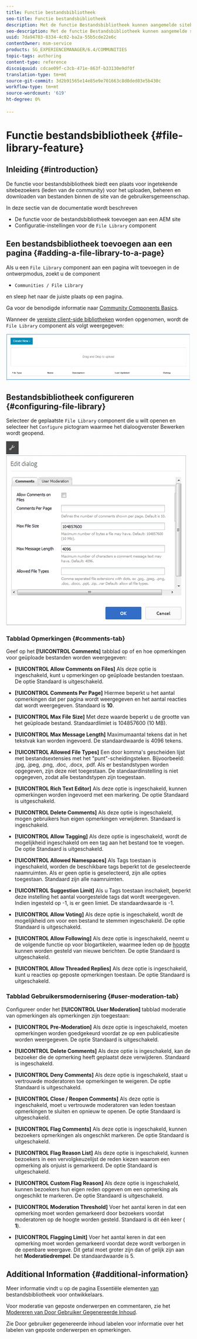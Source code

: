 ```yaml
---
title: Functie bestandsbibliotheek
seo-title: Functie bestandsbibliotheek
description: Met de functie Bestandsbibliotheek kunnen aangemelde sitebezoekers bestanden uploaden, beheren en downloaden
seo-description: Met de functie Bestandsbibliotheek kunnen aangemelde sitebezoekers bestanden uploaden, beheren en downloaden
uuid: 7da94703-8334-4c02-ba2a-55b5cde22e6c
contentOwner: msm-service
products: SG_EXPERIENCEMANAGER/6.4/COMMUNITIES
topic-tags: authoring
content-type: reference
discoiquuid: cdcae09f-c3cb-471e-863f-b33130e9df0f
translation-type: tm+mt
source-git-commit: 3d2b91565e14e85e9e701663c8d0ded03e5b430c
workflow-type: tm+mt
source-wordcount: '619'
ht-degree: 0%

---
```



# Functie bestandsbibliotheek {#file-library-feature}

## Inleiding {#introduction}

De functie voor bestandsbibliotheek biedt een plaats voor ingetekende sitebezoekers (leden van de community) voor het uploaden, beheren en downloaden van bestanden binnen de site van de gebruikersgemeenschap.

In deze sectie van de documentatie wordt beschreven

* De functie voor de bestandsbibliotheek toevoegen aan een AEM site
* Configuratie-instellingen voor de `File Library` component

## Een bestandsbibliotheek toevoegen aan een pagina {#adding-a-file-library-to-a-page}

Als u een `File Library` component aan een pagina wilt toevoegen in de ontwerpmodus, zoekt u de component

* `Communities / File Library`

en sleep het naar de juiste plaats op een pagina.

Ga voor de benodigde informatie naar [Community Components Basics](basics.md).

Wanneer de [vereiste client-side bibliotheken](essentials-file-library.md#essentials-for-client-side) worden opgenomen, wordt de `File Library` component als volgt weergegeven:

![chlimage_1-430](assets/chlimage_1-430.png)

## Bestandsbibliotheek configureren {#configuring-file-library}

Selecteer de geplaatste `File Library` component die u wilt openen en selecteer het `Configure` pictogram waarmee het dialoogvenster Bewerken wordt geopend.

![chlimage_1-431](assets/chlimage_1-431.png) ![chlimage_1-432](assets/chlimage_1-432.png)

### Tabblad Opmerkingen {#comments-tab}

Geef op het **[!UICONTROL Comments]** tabblad op of en hoe opmerkingen voor geüploade bestanden worden weergegeven:

* **[!UICONTROL Allow Comments on Files]**
Als deze optie is ingeschakeld, kunt u opmerkingen op geüploade bestanden toestaan. De optie Standaard is uitgeschakeld.

* **[!UICONTROL Comments Per Page]**
Hiermee beperkt u het aantal opmerkingen dat per pagina wordt weergegeven en het aantal reacties dat wordt weergegeven. Standaard is 
**10**.

* **[!UICONTROL Max File Size]**
Met deze waarde beperkt u de grootte van het geüploade bestand. Standaardlimiet is 104857600 (10 MB).

* **[!UICONTROL Max Message Length]**
Maximumaantal tekens dat in het tekstvak kan worden ingevoerd. De standaardwaarde is 4096 tekens.

* **[!UICONTROL Allowed File Types]**
Een door komma&#39;s gescheiden lijst met bestandsextensies met het &quot;punt&quot;-scheidingsteken. Bijvoorbeeld: .jpg, .jpeg, .png, .doc, .docx, .pdf. Als er bestandstypen worden opgegeven, zijn deze niet toegestaan. De standaardinstelling is niet opgegeven, zodat alle bestandstypen zijn toegestaan.

* **[!UICONTROL Rich Text Editor]**
Als deze optie is ingeschakeld, kunnen opmerkingen worden ingevoerd met een markering. De optie Standaard is uitgeschakeld.

* **[!UICONTROL Delete Comments]**
Als deze optie is ingeschakeld, mogen gebruikers hun eigen opmerkingen verwijderen. Standaard is ingeschakeld.

* **[!UICONTROL Allow Tagging]**
Als deze optie is ingeschakeld, wordt de mogelijkheid ingeschakeld om een tag aan het bestand toe te voegen. De optie Standaard is uitgeschakeld.

* **[!UICONTROL Allowed Namespaces]**
Als Tags toestaan is ingeschakeld, worden de beschikbare tags beperkt tot de geselecteerde naamruimten. Als er geen optie is geselecteerd, zijn alle opties toegestaan. Standaard zijn alle naamruimten.

* **[!UICONTROL Suggestion Limit]**
Als u Tags toestaan inschakelt, beperkt deze instelling het aantal voorgestelde tags dat wordt weergegeven. Indien ingesteld op -1, is er geen limiet. De standaardwaarde is -1.

* **[!UICONTROL Allow Voting]**
Als deze optie is ingeschakeld, wordt de mogelijkheid om voor een bestand te stemmen ingeschakeld. De optie Standaard is uitgeschakeld.

* **[!UICONTROL Allow Following]**
Als deze optie is ingeschakeld, neemt u de volgende functie op voor blogartikelen, waarmee leden op de [hoogte](notifications.md) kunnen worden gesteld van nieuwe berichten. De optie Standaard is uitgeschakeld.

* **[!UICONTROL Allow Threaded Replies]**
Als deze optie is ingeschakeld, kunt u reacties op geposte opmerkingen toestaan. De optie Standaard is uitgeschakeld.

### Tabblad Gebruikersmodernisering {#user-moderation-tab}

Configureer onder het **[!UICONTROL User Moderation]** tabblad moderatie van opmerkingen als opmerkingen zijn toegestaan:

* **[!UICONTROL Pre-Moderation]**
Als deze optie is ingeschakeld, moeten opmerkingen worden goedgekeurd voordat ze op een publicatiesite worden weergegeven. De optie Standaard is uitgeschakeld.

* **[!UICONTROL Delete Comments]**
Als deze optie is ingeschakeld, kan de bezoeker die de opmerking heeft geplaatst deze verwijderen. Standaard is ingeschakeld.

* **[!UICONTROL Deny Comments]**
Als deze optie is ingeschakeld, staat u vertrouwde moderatoren toe opmerkingen te weigeren. De optie Standaard is uitgeschakeld.

* **[!UICONTROL Close / Reopen Comments]**
Als deze optie is ingeschakeld, moet u vertrouwde moderatoren van leden toestaan opmerkingen te sluiten en opnieuw te openen. De optie Standaard is uitgeschakeld.

* **[!UICONTROL Flag Comments]**
Als deze optie is ingeschakeld, kunnen bezoekers opmerkingen als ongeschikt markeren. De optie Standaard is uitgeschakeld.

* **[!UICONTROL Flag Reason List]**
Als deze optie is ingeschakeld, kunnen bezoekers in een vervolgkeuzelijst de reden kiezen waarom een opmerking als onjuist is gemarkeerd. De optie Standaard is uitgeschakeld.

* **[!UICONTROL Custom Flag Reason]**
Als deze optie is ingeschakeld, kunnen bezoekers hun eigen reden opgeven om een opmerking als ongeschikt te markeren. De optie Standaard is uitgeschakeld.

* **[!UICONTROL Moderation Threshold]**
Voer het aantal keren in dat een opmerking moet worden gemarkeerd door bezoekers voordat moderatoren op de hoogte worden gesteld. Standaard is dit één keer (
**1**).

* **[!UICONTROL Flagging Limit]**
Voer het aantal keren in dat een opmerking moet worden gemarkeerd voordat deze wordt verborgen in de openbare weergave. Dit getal moet groter zijn dan of gelijk zijn aan het 
**Moderatiedrempel**. De standaardwaarde is 5.

## Additional Information {#additional-information}

Meer informatie vindt u op de pagina Essentiële elementen [van](essentials-file-library.md) bestandsbibliotheek voor ontwikkelaars.

Voor moderatie van geposte onderwerpen en commentaren, zie het [Modereren van Door Gebruiker Gegenereerde Inhoud](moderate-ugc.md).

Zie Door gebruiker gegenereerde inhoud [](tag-ugc.md)labelen voor informatie over het labelen van geposte onderwerpen en opmerkingen.

